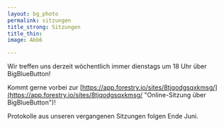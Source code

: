 ```yaml
---
layout: bg_photo
permalink: sitzungen
title_strong: Sitzungen
title_thin: 
image: Abb6

---
```

Wir treffen uns derzeit wöchentlich immer dienstags um 18 Uhr über BigBlueButton!

Kommt gerne vorbei zur [https://app.forestry.io/sites/8tjqodgsqxkmsg/](https://app.forestry.io/sites/8tjqodgsqxkmsg/ "Online-Sitzung über BigBlueButton")!

Protokolle aus unseren vergangenen Sitzungen folgen Ende Juni.